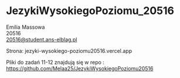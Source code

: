 # JezykiWysokiegoPoziomu_20516
Emilia Massowa <br />
20516<br />
20516@student.ans-elblag.pl

Strona: jezyki-wysokiego-poziomu20516.vercel.app

Pliki do zadań 11-12 znajdują się w repo : https://github.com/Melaa25/JezykiWysokiegoPoziomu20516
